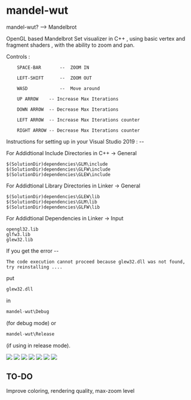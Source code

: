 # mandel-wut
mandel-wut? --> Mandelbrot

OpenGL based Mandelbrot Set visualizer in C++ , using basic vertex and fragment shaders , with the ability to zoom and pan.

Controls :
```
	SPACE-BAR   	--  ZOOM IN

	LEFT-SHIFT  	--  ZOOM OUT

	WASD	    	--  Move around

	UP ARROW	-- Increase Max Iterations 

	DOWN ARROW	-- Decrease Max Iterations

	LEFT ARROW	-- Increase Max Iterations counter

	RIGHT ARROW	-- Decrease Max Iterations counter
```



Instructions for setting up in your Visual Studio 2019 : -- 

For Addidtional Include Directories in C++ -> General

	$(SolutionDir)dependencies\GLM\include
	$(SolutionDir)dependencies\GLFW\include
	$(SolutionDir)dependencies\GLEW\include

For Addidtional Library Directories in Linker -> General

	$(SolutionDir)dependencies\GLEW\lib
	$(SolutionDir)dependencies\GLM\lib
	$(SolutionDir)dependencies\GLFW\lib

For Addidtional Dependencies in Linker -> Input

	opengl32.lib
	glfw3.lib
	glew32.lib


If you get the error -- 
```
The code execution cannot proceed because glew32.dll was not found, try reinstalling ....
``` 
put 

```python 
glew32.dll
``` 
in 
```python 
mandel-wut\Debug
``` 
(for debug mode) or 
```python 
mandel-wut\Release
``` 
(if using in release mode).

<img src = "https://github.com/mahir29/PONDEL/tree/master/Mandelbrot%20Set%20Visualiser/img/1.jpg" >
<img src = "/img/11.jpg" >
<img src = "/img/3.jpg" >
<img src = "/img/4.jpg" >
<img src = "/img/5.jpg" >
<img src = "/img/6.jpg" >
<img src = "/img/10.jpg" >


## TO-DO
Improve coloring, rendering quality, max-zoom level







